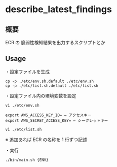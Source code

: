 # describe_latest_findings

## 概要

ECR の 脆弱性検知結果を出力するスクリプトとか

## Usage

・設定ファイルを生成

```
cp -p ./etc/env.sh.default ./etc/env.sh
cp -p ./etc/list.sh.default ./etc/list.sh
```

・設定ファイル内の環境変数を設定

```
vi ./etc/env.sh
```

```AWS_ACCESS_KEY_ID=
export AWS_ACCESS_KEY_ID= ← アクセスキー
export AWS_SECRET_ACCESS_KEY= ← シークレットキー
```

```
vi ./etc/list.sh
```
※ 追加あれば ECR の名称を 1 行ずつ記述

・実行

```
./bin/main.sh {ENV}
```